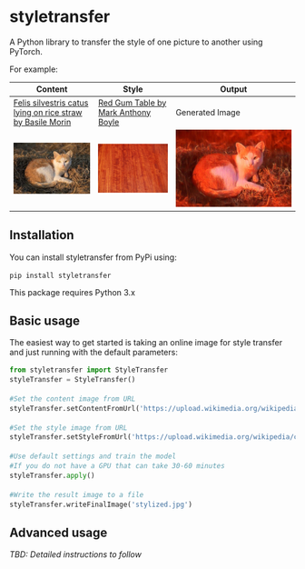 # styletransfer
A Python library to transfer the style of one picture to another using PyTorch.

For example:

|Content | Style | Output |
|--------|---------|------------|
|[Felis silvestris catus lying on rice straw by Basile Morin][1]|[Red Gum Table by Mark Anthony Boyle][2]|Generated Image|
|![content image][contentImage]|![style image][styleImage]|![stylized image][stylizedImage]|


## Installation
You can install styletransfer from PyPi using:

`pip install styletransfer`

This package requires Python 3.x

## Basic usage
The easiest way to get started is taking an online image for style transfer and just running with the default parameters:

```python
from styletransfer import StyleTransfer
styleTransfer = StyleTransfer()

#Set the content image from URL
styleTransfer.setContentFromUrl('https://upload.wikimedia.org/wikipedia/commons/thumb/4/4f/Felis_silvestris_catus_lying_on_rice_straw.jpg/640px-Felis_silvestris_catus_lying_on_rice_straw.jpg')

#Set the style image from URL
styleTransfer.setStyleFromUrl('https://upload.wikimedia.org/wikipedia/commons/thumb/e/eb/RedGumTable.jpg/320px-RedGumTable.jpg')

#Use default settings and train the model
#If you do not have a GPU that can take 30-60 minutes
styleTransfer.apply()

#Write the result image to a file
styleTransfer.writeFinalImage('stylized.jpg')
```

## Advanced usage
*TBD: Detailed instructions to follow*






[contentImage]: https://github.com/LAL-Apps/python-style-transfer/raw/master/docs/content.jpeg "Content image"
[styleImage]: https://github.com/LAL-Apps/python-style-transfer/raw/master/docs/style.jpg "Style image"
[stylizedImage]: https://github.com/LAL-Apps/python-style-transfer/raw/master/docs/stylized.jpg "Stylized content image"
[1]: https://commons.wikimedia.org/wiki/File:Felis_silvestris_catus_lying_on_rice_straw.jpg
[2]: https://commons.wikimedia.org/wiki/File:RedGumTable.jpg
